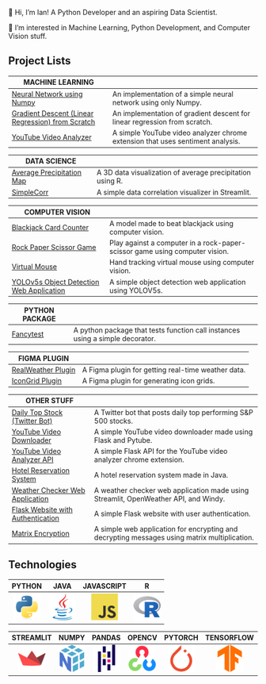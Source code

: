 👋 Hi, I’m Ian! A Python Developer and an aspiring Data Scientist.

👀 I’m interested in Machine Learning, Python Development, and Computer Vision stuff.

## **Project Lists**
| MACHINE LEARNING ||
|---------|---------|
| [Neural Network using Numpy](https://github.com/ianjure/simple-neural-network) | An implementation of a simple neural network using only Numpy.
| [Gradient Descent (Linear Regression) from Scratch](https://github.com/ianjure/gradient-descent-for-linear-regression) | An implementation of gradient descent for linear regression from scratch. |
| [YouTube Video Analyzer](https://github.com/ianjure/youtube-video-analyzer) | A simple YouTube video analyzer chrome extension that uses sentiment analysis. |

|   DATA SCIENCE   ||
|---------|---------|
| [Average Precipitation Map](https://github.com/ianjure/average-precipitation-map) | A 3D data visualization of average precipitation using R. |
| [SimpleCorr](https://github.com/ianjure/simple-corr) | A simple data correlation visualizer in Streamlit. |

| COMPUTER VISION ||
|---------|--------|
| [Blackjack Card Counter](https://github.com/ianjure/blackjack-card-counter) | A model made to beat blackjack using computer vision. |
| [Rock Paper Scissor Game](https://github.com/ianjure/rock-paper-scissor-opencv) | Play against a computer in a rock-paper-scissor game using computer vision. |
| [Virtual Mouse](https://github.com/ianjure/virtual-mouse-opencv) | Hand tracking virtual mouse using computer vision. |
| [YOLOv5s Object Detection Web Application](https://github.com/ianjure/yolov5s-object-detection) | A simple object detection web application using YOLOV5s. |

|  PYTHON PACKAGE  ||
|---------|---------|
| [Fancytest](https://github.com/ianjure/fancytest) | A python package that tests function call instances using a simple decorator. |

| FIGMA PLUGIN ||
|-------|-------|
| [RealWeather Plugin](https://github.com/ianjure/realweather-plugin) | A Figma plugin for getting real-time weather data. |
| [IconGrid Plugin](https://github.com/ianjure/icongrid-plugin) | A Figma plugin for generating icon grids. |

|  OTHER STUFF  ||
|--------|-------|
| [Daily Top Stock (Twitter Bot)](https://github.com/ianjure/daily-top-stock) | A Twitter bot that posts daily top performing S&P 500 stocks. |
| [YouTube Video Downloader](https://github.com/ianjure/youtube-video-downloader) | A simple YouTube video downloader made using Flask and Pytube. |
| [YouTube Video Analyzer API](https://github.com/ianjure/youtube-video-analyzer-api) | A simple Flask API for the YouTube video analyzer chrome extension. |
| [Hotel Reservation System](https://github.com/ianjure/hotel-reservation-system) | A hotel reservation system made in Java. |
| [Weather Checker Web Application](https://github.com/ianjure/weather-checker) | A weather checker web application made using Streamlit, OpenWeather API, and Windy. |
| [Flask Website with Authentication](https://github.com/ianjure/flask-with-authentication) | A simple Flask website with user authentication. |
| [Matrix Encryption](https://github.com/ianjure/matrix-encryption) | A simple web application for encrypting and decrypting messages using matrix multiplication. |

## **Technologies**
| PYTHON | JAVA | JAVASCRIPT | R |
|:------:|:------:|:------:|:------:|
| <img src="https://github.com/devicons/devicon/blob/master/icons/python/python-original.svg" width="55" height="55"/> | <img src="https://github.com/devicons/devicon/blob/master/icons/java/java-original.svg" width="55" height="55"/> | <img src="https://github.com/devicons/devicon/blob/master/icons/javascript/javascript-original.svg" width="55" height="55"/> | <img src="https://github.com/devicons/devicon/blob/master/icons/r/r-original.svg" width="55" height="55"/> |

| STREAMLIT | NUMPY | PANDAS | OPENCV | PYTORCH | TENSORFLOW | SKLEARN | MATPLOTLIB |
|:------:|:------:|:------:|:------:|:------:|:------:|:------:|:------:|
| <img src="https://github.com/devicons/devicon/blob/master/icons/streamlit/streamlit-original.svg" width="55" height="55"/> | <img src="https://github.com/devicons/devicon/blob/master/icons/numpy/numpy-original.svg" width="55" height="55"/> | <img src="https://github.com/devicons/devicon/blob/master/icons/pandas/pandas-original.svg" width="55" height="55"/> | <img src="https://github.com/devicons/devicon/blob/master/icons/opencv/opencv-original.svg" width="55" height="55"/> | <img src="https://github.com/devicons/devicon/blob/master/icons/pytorch/pytorch-original.svg" width="55" height="55"/> | <img src="https://github.com/devicons/devicon/blob/master/icons/tensorflow/tensorflow-original.svg" width="55" height="55"/> | <img src="https://github.com/devicons/devicon/blob/master/icons/scikitlearn/scikitlearn-original.svg" width="55" height="55"/> | <img src="https://github.com/devicons/devicon/blob/master/icons/matplotlib/matplotlib-original.svg" width="55" height="55"/>
